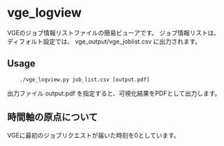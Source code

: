 # vge_logview

VGEのジョブ情報リストファイルの簡易ビューアです。
ジョブ情報リストは、ディフォルト設定では、
vge_output/vge_joblist.csv に出力されます。

## Usage
        ./vge_logview.py job_list.csv [output.pdf]

出力ファイル output.pdf を指定すると、可視化結果をPDFとして出力します。

## 時間軸の原点について

VGEに最初のジョブリクエストが届いた時刻を0としています。
